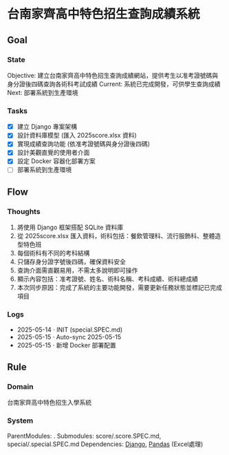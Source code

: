 # 台南家齊高中特色招生查詢成績系統

## Goal
### State
Objective: 建立台南家齊高中特色招生查詢成績網站，提供考生以准考證號碼與身分證後四碼查詢各術科考試成績
Current:   系統已完成開發，可供學生查詢成績
Next:      部署系統到生產環境

### Tasks
- [x] 建立 Django 專案架構
- [x] 設計資料庫模型 (匯入 2025score.xlsx 資料)
- [x] 實現成績查詢功能 (依准考證號碼與身分證後四碼)
- [x] 設計美觀直覺的使用者介面
- [x] 設定 Docker 容器化部署方案
- [ ] 部署系統到生產環境

## Flow
### Thoughts
1. 將使用 Django 框架搭配 SQLite 資料庫
2. 從 2025score.xlsx 匯入資料，術科包括：餐飲管理科、流行服飾科、整體造型特色班
3. 每個術科有不同的考科結構
4. 只儲存身分證字號後四碼，確保資料安全
5. 查詢介面需直觀易用，不需太多說明即可操作
6. 顯示內容包括：准考證號、姓名、術科名稱、考科成績、術科總成績
7. 本次同步原因：完成了系統的主要功能開發，需要更新任務狀態並標記已完成項目

### Logs
- 2025-05-14 · INIT (special.SPEC.md)
- 2025-05-15 · Auto-sync 2025-05-15
- 2025-05-15 · 新增 Docker 部署配置

## Rule
### Domain
台南家齊高中特色招生入學系統

### System
ParentModules: .
Submodules:    score/.score.SPEC.md, special/.special.SPEC.md
Dependencies:  [Django](https://www.djangoproject.com/), [Pandas](https://pandas.pydata.org/) (Excel處理)